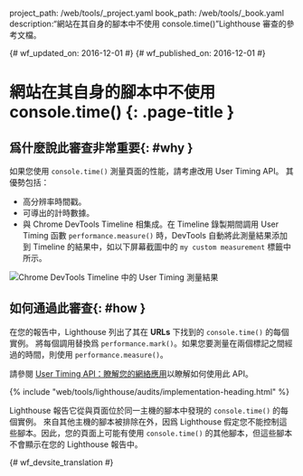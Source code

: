 project_path: /web/tools/_project.yaml
book_path: /web/tools/_book.yaml
description:“網站在其自身的腳本中不使用 console.time()”Lighthouse 審查的參考文檔。

{# wf_updated_on: 2016-12-01 #}
{# wf_published_on: 2016-12-01 #}

# 網站在其自身的腳本中不使用 console.time() {: .page-title }

## 爲什麼說此審查非常重要{: #why }

如果您使用 `console.time()` 測量頁面的性能，請考慮改用 User Timing API。
其優勢包括：

* 高分辨率時間戳。
* 可導出的計時數據。
* 與 Chrome DevTools Timeline 相集成。在 Timeline 錄製期間調用 User Timing 函數 `performance.measure()` 時，DevTools 自動將此測量結果添加到 Timeline 的結果中，如以下屏幕截圖中的 `my custom measurement` 標籤中所示。




![Chrome DevTools Timeline 中的 User Timing 測量結果][timeline]

[timeline]: /web/tools/lighthouse/images/user-timing-measurement-in-devtools.png

## 如何通過此審查{: #how }

在您的報告中，Lighthouse 列出了其在 **URLs** 下找到的 `console.time()` 的每個實例。
將每個調用替換爲 `performance.mark()`。如果您要測量在兩個標記之間經過的時間，則使用 `performance.measure()`。



請參閱 [User Timing API：瞭解您的網絡應用][html5rocks]以瞭解如何使用此 API。


[html5rocks]: https://www.html5rocks.com/en/tutorials/webperformance/usertiming/

{% include "web/tools/lighthouse/audits/implementation-heading.html" %}

Lighthouse 報告它從與頁面位於同一主機的腳本中發現的 `console.time()` 的每個實例。
來自其他主機的腳本被排除在外，因爲 Lighthouse 假定您不能控制這些腳本。因此，您的頁面上可能有使用 `console.time()` 的其他腳本，但這些腳本不會顯示在您的 Lighthouse 報告中。



{# wf_devsite_translation #}
